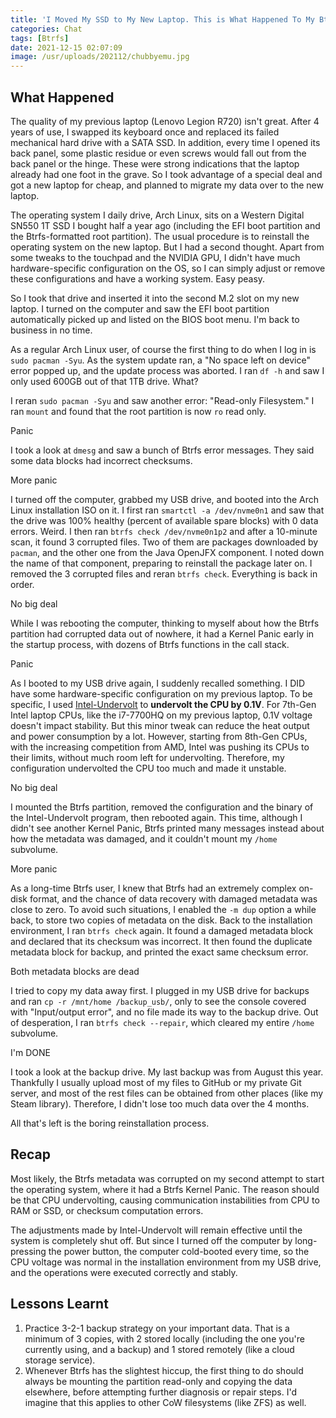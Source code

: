 ```yaml
---
title: 'I Moved My SSD to My New Laptop. This is What Happened To My Btrfs Data'
categories: Chat
tags: [Btrfs]
date: 2021-12-15 02:07:09
image: /usr/uploads/202112/chubbyemu.jpg
---
```


## What Happened

The quality of my previous laptop (Lenovo Legion R720) isn't great. After 4
years of use, I swapped its keyboard once and replaced its failed mechanical
hard drive with a SATA SSD. In addition, every time I opened its back panel,
some plastic residue or even screws would fall out from the back panel or the
hinge. These were strong indications that the laptop already had one foot in the
grave. So I took advantage of a special deal and got a new laptop for cheap, and
planned to migrate my data over to the new laptop.

The operating system I daily drive, Arch Linux, sits on a Western Digital SN550
1T SSD I bought half a year ago (including the EFI boot partition and the
Btrfs-formatted root partition). The usual procedure is to reinstall the
operating system on the new laptop. But I had a second thought. Apart from some
tweaks to the touchpad and the NVIDIA GPU, I didn't have much hardware-specific
configuration on the OS, so I can simply adjust or remove these configurations
and have a working system. Easy peasy.

So I took that drive and inserted it into the second M.2 slot on my new laptop.
I turned on the computer and saw the EFI boot partition automatically picked up
and listed on the BIOS boot menu. I'm back to business in no time.

As a regular Arch Linux user, of course the first thing to do when I log in is
`sudo pacman -Syu`. As the system update ran, a "No space left on device" error
popped up, and the update process was aborted. I ran `df -h` and saw I only used
600GB out of that 1TB drive. What?

I reran `sudo pacman -Syu` and saw another error: "Read-only Filesystem." I ran
`mount` and found that the root partition is now `ro` read only.

Panic

I took a look at `dmesg` and saw a bunch of Btrfs error messages. They said some
data blocks had incorrect checksums.

More panic

I turned off the computer, grabbed my USB drive, and booted into the Arch Linux
installation ISO on it. I first ran `smartctl -a /dev/nvme0n1` and saw that the
drive was 100% healthy (percent of available spare blocks) with 0 data errors.
Weird. I then ran `btrfs check /dev/nvme0n1p2` and after a 10-minute scan, it
found 3 corrupted files. Two of them are packages downloaded by `pacman`, and
the other one from the Java OpenJFX component. I noted down the name of that
component, preparing to reinstall the package later on. I removed the 3
corrupted files and reran `btrfs check`. Everything is back in order.

No big deal

While I was rebooting the computer, thinking to myself about how the Btrfs
partition had corrupted data out of nowhere, it had a Kernel Panic early in the
startup process, with dozens of Btrfs functions in the call stack.

Panic

As I booted to my USB drive again, I suddenly recalled something. I DID have
some hardware-specific configuration on my previous laptop. To be specific, I
used [Intel-Undervolt](https://github.com/kitsunyan/intel-undervolt) to
**undervolt the CPU by 0.1V**. For 7th-Gen Intel laptop CPUs, like the i7-7700HQ
on my previous laptop, 0.1V voltage doesn't impact stability. But this minor
tweak can reduce the heat output and power consumption by a lot. However,
starting from 8th-Gen CPUs, with the increasing competition from AMD, Intel was
pushing its CPUs to their limits, without much room left for undervolting.
Therefore, my configuration undervolted the CPU too much and made it unstable.

No big deal

I mounted the Btrfs partition, removed the configuration and the binary of the
Intel-Undervolt program, then rebooted again. This time, although I didn't see
another Kernel Panic, Btrfs printed many messages instead about how the metadata
was damaged, and it couldn't mount my `/home` subvolume.

More panic

As a long-time Btrfs user, I knew that Btrfs had an extremely complex on-disk
format, and the chance of data recovery with damaged metadata was close to zero.
To avoid such situations, I enabled the `-m dup` option a while back, to store
two copies of metadata on the disk. Back to the installation environment, I ran
`btrfs check` again. It found a damaged metadata block and declared that its
checksum was incorrect. It then found the duplicate metadata block for backup,
and printed the exact same checksum error.

Both metadata blocks are dead

I tried to copy my data away first. I plugged in my USB drive for backups and
ran `cp -r /mnt/home /backup_usb/`, only to see the console covered with
"Input/output error", and no file made its way to the backup drive. Out of
desperation, I ran `btrfs check --repair`, which cleared my entire `/home`
subvolume.

I'm DONE

I took a look at the backup drive. My last backup was from August this year.
Thankfully I usually upload most of my files to GitHub or my private Git server,
and most of the rest files can be obtained from other places (like my Steam
library). Therefore, I didn't lose too much data over the 4 months.

All that's left is the boring reinstallation process.

## Recap

Most likely, the Btrfs metadata was corrupted on my second attempt to start the
operating system, where it had a Btrfs Kernel Panic. The reason should be that
CPU undervolting, causing communication instabilities from CPU to RAM or SSD, or
checksum computation errors.

The adjustments made by Intel-Undervolt will remain effective until the system
is completely shut off. But since I turned off the computer by long-pressing the
power button, the computer cold-booted every time, so the CPU voltage was normal
in the installation environment from my USB drive, and the operations were
executed correctly and stably.

## Lessons Learnt

1. Practice 3-2-1 backup strategy on your important data. That is a minimum of 3
   copies, with 2 stored locally (including the one you're currently using, and
   a backup) and 1 stored remotely (like a cloud storage service).
2. Whenever Btrfs has the slightest hiccup, the first thing to do should always
   be mounting the partition read-only and copying the data elsewhere, before
   attempting further diagnosis or repair steps. I'd imagine that this applies
   to other CoW filesystems (like ZFS) as well.
